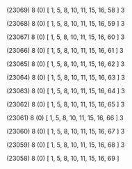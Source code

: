 (23069) 8 (0) [ 1, 5, 8, 10, 11, 15, 16, 58 ] 3 


(23068) 8 (0) [ 1, 5, 8, 10, 11, 15, 16, 59 ] 3 


(23067) 8 (0) [ 1, 5, 8, 10, 11, 15, 16, 60 ] 3 


(23066) 8 (0) [ 1, 5, 8, 10, 11, 15, 16, 61 ] 3 


(23065) 8 (0) [ 1, 5, 8, 10, 11, 15, 16, 62 ] 3 


(23064) 8 (0) [ 1, 5, 8, 10, 11, 15, 16, 63 ] 3 


(23063) 8 (0) [ 1, 5, 8, 10, 11, 15, 16, 64 ] 3 


(23062) 8 (0) [ 1, 5, 8, 10, 11, 15, 16, 65 ] 3 


(23061) 8 (0) [ 1, 5, 8, 10, 11, 15, 16, 66 ] 3 


(23060) 8 (0) [ 1, 5, 8, 10, 11, 15, 16, 67 ] 3 


(23059) 8 (0) [ 1, 5, 8, 10, 11, 15, 16, 68 ] 3 


(23058) 8 (0) [ 1, 5, 8, 10, 11, 15, 16, 69 ]  

